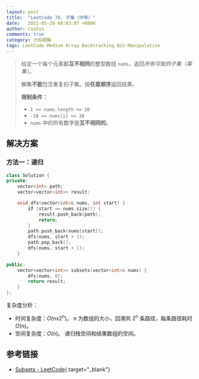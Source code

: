 ```yaml
---
layout: post
title:  "LeetCode 78. 子集（中等）"
date:   2021-05-29 08:03:07 +0800
author: Coshin
comments: true
category: 力扣题解
tags: LeetCode Medium Array Backtracking Bit-Manipulation
---
```

> 给定一个每个元素都**互不相同**的整型数组 `nums`，返回*所有可能的子集（幂集）*。
> 
> 解集**不能**包含重复的子集。按**任意顺序**返回结果。
> 
> **限制条件：**
> 
> * `1 <= nums.length <= 10`
> * `-10 <= nums[i] <= 10`
> * `nums` 中的所有数字是**互不相同的**。

## 解决方案

### 方法一：递归

```cpp
class Solution {
private:
    vector<int> path;
    vector<vector<int>> result;

    void dfs(vector<int>& nums, int start) {
        if (start == nums.size()) {
            result.push_back(path);
            return;
        }
        path.push_back(nums[start]);
        dfs(nums, start + 1);
        path.pop_back();
        dfs(nums, start + 1);
    }

public:
    vector<vector<int>> subsets(vector<int>& nums) {
        dfs(nums, 0);
        return result;
    }
};
```

复杂度分析：
* 时间复杂度：*O*(nx2<sup>n</sup>)。
  n 为数组的大小，回溯共 2<sup>n</sup> 条路径，每条路径耗时 *O*(n)。
* 空间复杂度：*O*(n)。
  递归栈空间和结果数组的空间。

## 参考链接

* [Subsets - LeetCode](https://leetcode.com/problems/subsets/){:target="_blank"}
